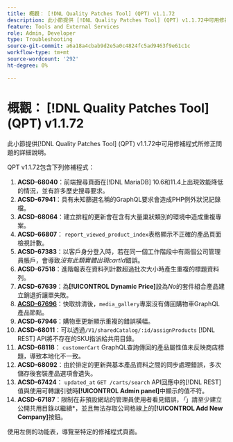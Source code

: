 ```yaml
---
title: 概觀： [!DNL Quality Patches Tool] (QPT) v1.1.72
description: 此小節提供 [!DNL Quality Patches Tool] (QPT) v1.1.72中可用修補程式所修正問題的詳細說明。
feature: Tools and External Services
role: Admin, Developer
type: Troubleshooting
source-git-commit: a6a18a4cbab9d2e5a0c4824fc5ad9463f9e61c1c
workflow-type: tm+mt
source-wordcount: '292'
ht-degree: 0%

---
```


# 概觀： [!DNL Quality Patches Tool] (QPT) v1.1.72

此小節提供[!DNL Quality Patches Tool] (QPT) v1.1.72中可用修補程式所修正問題的詳細說明。

QPT v1.1.72包含下列修補程式：
1. **ACSD-68040**：前端搜尋頁面在[!DNL MariaDB] 10.6和11.4上出現效能降低的情況，並有許多歷史搜尋要求。
1. **ACSD-67941**：具有未知篩選名稱的GraphQL要求會造成PHP例外狀況記錄檔。
1. **ACSD-68064**：建立排程的更新會在含有大量巢狀類別的環境中造成重複專案。
1. **ACSD-66807**： `report_viewed_product_index`表格顯示不正確的產品頁面檢視計數。
1. **ACSD-67383**：以客戶身分登入時，若在同一個工作階段中有兩個公司管理員帳戶，會導致&#x200B;*沒有此類實體出現cartId*&#x200B;錯誤。
1. **ACSD-67518**：進階報表在資料列計數超過批次大小時產生重複的標題資料列。
1. **ACSD-67639**：為&#x200B;**[!UICONTROL Dynamic Price]**&#x200B;設為&#x200B;*No*&#x200B;的套件組合產品建立銷退折讓單失敗。
1. **[ACSD-67696](/help/tools/quality-patches-tool/patches-available-in-qpt/v1-1-72/acsd-67696.md)**：快取排清後，`media_gallery`專案沒有傳回購物車GraphQL產品節點。
1. **ACSD-67946**：購物車更新顯示重複的錯誤橫幅。
1. **ACSD-68011**：可以透過`/V1/sharedCatalog/:id/assignProducts` [!DNL REST] API將不存在的SKU指派給共用目錄。
1. **ACSD-68118**： `customerCart` GraphQL查詢傳回的產品屬性值未反映商店標題，導致本地化不一致。
1. **ACSD-68092**：由於排定的更新與基本產品資料之間的同步處理錯誤，多次儲存後套裝產品選項會遺失。
1. **ACSD-67424**： `updated_at` `GET /carts/search` API回應中的[!DNL REST]值與使用可轉讓引號時&#x200B;**[!UICONTROL Admin panel]**&#x200B;中顯示的值不符。
1. **ACSD-67187**：限制在非預設網站的管理員使用者看見錯誤，*「*」請至少建立公開共用目錄以繼續*，並且無法存取公司格線上的&#x200B;**[!UICONTROL Add New Company]**&#x200B;按鈕。

使用左側的功能表，導覽至特定的修補程式頁面。
